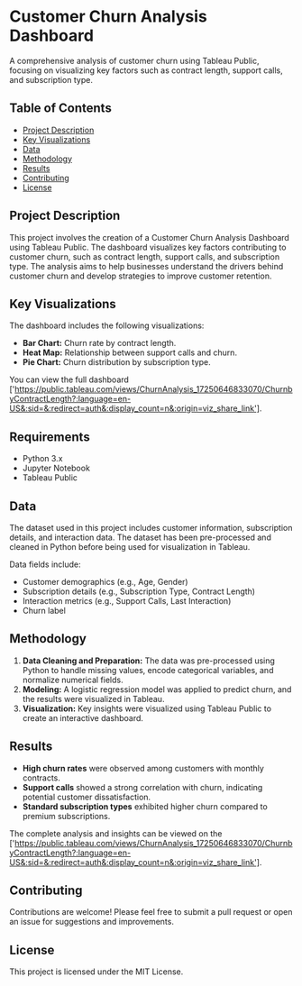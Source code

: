 # Customer Churn Analysis Dashboard

A comprehensive analysis of customer churn using Tableau Public, focusing on visualizing key factors such as contract length, support calls, and subscription type.

## Table of Contents
- [Project Description](#project-description)
- [Key Visualizations](#key-visualizations)
- [Data](#data)
- [Methodology](#methodology)
- [Results](#results)
- [Contributing](#contributing)
- [License](#license)

## Project Description

This project involves the creation of a Customer Churn Analysis Dashboard using Tableau Public. The dashboard visualizes key factors contributing to customer churn, such as contract length, support calls, and subscription type. The analysis aims to help businesses understand the drivers behind customer churn and develop strategies to improve customer retention.

## Key Visualizations

The dashboard includes the following visualizations:

- **Bar Chart:** Churn rate by contract length.
- **Heat Map:** Relationship between support calls and churn.
- **Pie Chart:** Churn distribution by subscription type.

You can view the full dashboard ['https://public.tableau.com/views/ChurnAnalysis_17250646833070/ChurnbyContractLength?:language=en-US&:sid=&:redirect=auth&:display_count=n&:origin=viz_share_link'].

## Requirements

- Python 3.x
- Jupyter Notebook
- Tableau Public

## Data

The dataset used in this project includes customer information, subscription details, and interaction data. The dataset has been pre-processed and cleaned in Python before being used for visualization in Tableau.

Data fields include:
- Customer demographics (e.g., Age, Gender)
- Subscription details (e.g., Subscription Type, Contract Length)
- Interaction metrics (e.g., Support Calls, Last Interaction)
- Churn label

## Methodology

1. **Data Cleaning and Preparation:** The data was pre-processed using Python to handle missing values, encode categorical variables, and normalize numerical fields.
2. **Modeling:** A logistic regression model was applied to predict churn, and the results were visualized in Tableau.
3. **Visualization:** Key insights were visualized using Tableau Public to create an interactive dashboard.

## Results

- **High churn rates** were observed among customers with monthly contracts.
- **Support calls** showed a strong correlation with churn, indicating potential customer dissatisfaction.
- **Standard subscription types** exhibited higher churn compared to premium subscriptions.

The complete analysis and insights can be viewed on the ['https://public.tableau.com/views/ChurnAnalysis_17250646833070/ChurnbyContractLength?:language=en-US&:sid=&:redirect=auth&:display_count=n&:origin=viz_share_link'].


## Contributing

Contributions are welcome! Please feel free to submit a pull request or open an issue for suggestions and improvements.

## License

This project is licensed under the MIT License.